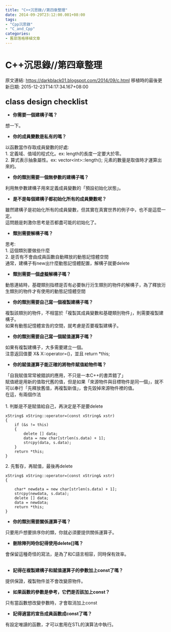 ```yaml
---
title: "C++沉思錄//第四章整理"
date: 2014-09-29T23:12:00.001+08:00
tags: 
- "Cpp沉思錄"
- "C_and_Cpp"
categories:
- 舊部落格移植文章
---
```


# C++沉思錄//第四章整理

原文連結: https://darkblack01.blogspot.com/2014/09/c.html
移植時的最後更新日期: 2015-12-23T14:17:34.167+08:00

<h3><span style="font-size: x-large;">class design checklist</span></h3><ul><li><b>你需要一個建構子嗎？</b></li></ul><div>想一下。</div><ul><li><b>你的成員變數是私有的嗎？</b></li></ul>以函數當作存取成員變數的好處:<br />1. 定義域、值域的程式化。ex: length的長度一定要大於零。<br />2. 算式表示抽象屬性。ex: vector&lt;int&gt;::length(); 元素的數量是取值時才運算出來的。<br /><ul><li><b>你的類別需要一個無參數的建構子嗎？</b></li></ul>利用無參數建構子用來定義成員變數的「預設初始化狀態」。<br /><ul><li><b>是不是每個建構子都初始化所有的成員變數呢？</b></li></ul>雖然建構子是初始化所有的成員變數，但其實在真實世界的例子中，也不是這麼一定。<br />這問題是刺激你思考是否都盡可能的初始化了。<br /><ul><li><b>類別需要解構子嗎？</b></li></ul>思考:<br />1. 這個類別要做些什麼<br />2. 是否有不會由成員函數自動釋放的動態記憶體空間<br />通常，建構子有new出什麼動態記憶體配置，解構子就要delete<br /><ul><li><b>類別需要一個虚擬解構子嗎？</b></li></ul>動態連結時，基礎類別指標是否有必要執行洐生類別的物件的解構子，為了釋放洐生類別的物件才有使用的動態記憶體空間<br /><ul><li><b>你的類別需要自己寫一個複製建構子嗎？</b></li></ul>複製該類別的物件，不相當於「複製其成員變數和基礎類別物件」，則需要複製建構子。<br />如果有動態記憶體宣告的空間，就考慮是否要複製建構子。<br /><ul><li><b>你的類別需要自己寫一個賦值運算子嗎？</b></li></ul>如果有複製建構子，大多需要建立一個。<br />注意返回值要 X&amp; X::operator=()，並且 return *this;<br /><ul><li><b>你的賦值運算子能正確的將物件賦值給物件嗎？</b></li></ul>「自我賦值常常被錯誤的應用，不只是一本C++的書弄錯了」<br />賦值總是用新的值取代舊的值，但是如果「來源物件與目標物件是同一個」，就不可以奉行「先釋放舊值，再複製新值」，會先毀掉來源物件裡的值。<br />在這，有兩個作法<br /><br />1. 判斷是不是賦值給自己，再決定是不是要delete<br /><pre class="prettyprint"><code>xString$ xString::operator=(const xString&amp; xstr)<br />{<br />    if (&s != this)<br />    {<br />        delete [] data;<br />        data = new char[strlen(s.data) + 1];<br />        strcpy(data, s.data);<br />    }<br />    return *this;<br />}</code></pre>2. 先暫存，再賦值，最後再delete <br /><pre class="prettyprint"><code>xString$ xString::operator=(const xString&amp; xstr)<br />{<br /><br />    char* newdata = new char[strlen(s.data) + 1];<br />    strcpy(newdata, s.data);<br />    delete [] data;<br />    data = newdata;    <br />    return *this;<br />}</code></pre><ul><li><b>你的類別需要關係運算子嗎？</b></li></ul>只要用戶想要排序你的類，你就必須要提供關係運算子。<br /><ul><li><b>刪除陣列時你記得使用delete[]嗎？</b></li></ul>會保留這種奇怪的寫法，是為了和C語言相容，同時保有效率。<br /><br /><ul><li><b>記得在複製建構子和賦值運算子的參數加上const了嗎？</b></li></ul><div>提供保證，複製物件並不會改變原物件。</div><ul><li><b>如果函數的參數是參考，它們是否該加上const？</b></li></ul><div>只有當函數想改變參數時，才會取消加上const</div><ul><li><b>記得適當的宣告成員函數成const了嗎？</b></li></ul>有設定唯讀的函數，才可以套用在STL的演算法中執行。<br /><div><br /></div>
